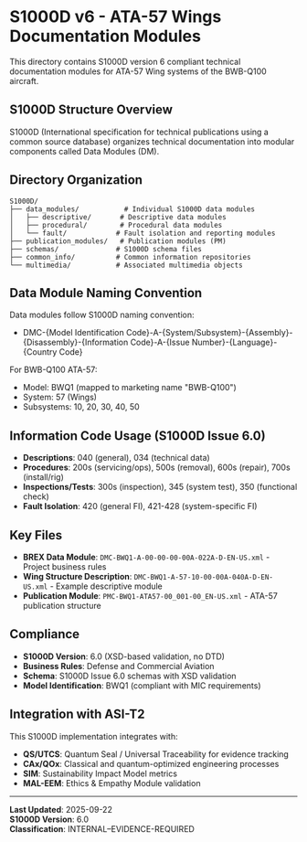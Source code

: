 # S1000D v6 - ATA-57 Wings Documentation Modules

This directory contains S1000D version 6 compliant technical documentation modules for ATA-57 Wing systems of the BWB-Q100 aircraft.

## S1000D Structure Overview

S1000D (International specification for technical publications using a common source database) organizes technical documentation into modular components called Data Modules (DM).

## Directory Organization

```
S1000D/
├── data_modules/           # Individual S1000D data modules
│   ├── descriptive/       # Descriptive data modules
│   ├── procedural/        # Procedural data modules
│   └── fault/            # Fault isolation and reporting modules
├── publication_modules/   # Publication modules (PM)
├── schemas/              # S1000D schema files
├── common_info/          # Common information repositories
└── multimedia/           # Associated multimedia objects
```

## Data Module Naming Convention

Data modules follow S1000D naming convention:
- DMC-{Model Identification Code}-A-{System/Subsystem}-{Assembly}-{Disassembly}-{Information Code}-A-{Issue Number}-{Language}-{Country Code}

For BWB-Q100 ATA-57:
- Model: BWQ1 (mapped to marketing name "BWB-Q100")
- System: 57 (Wings)
- Subsystems: 10, 20, 30, 40, 50

## Information Code Usage (S1000D Issue 6.0)

- **Descriptions**: 040 (general), 034 (technical data)
- **Procedures**: 200s (servicing/ops), 500s (removal), 600s (repair), 700s (install/rig)
- **Inspections/Tests**: 300s (inspection), 345 (system test), 350 (functional check)
- **Fault Isolation**: 420 (general FI), 421-428 (system-specific FI)

## Key Files

- **BREX Data Module**: `DMC-BWQ1-A-00-00-00-00A-022A-D-EN-US.xml` - Project business rules
- **Wing Structure Description**: `DMC-BWQ1-A-57-10-00-00A-040A-D-EN-US.xml` - Example descriptive module
- **Publication Module**: `PMC-BWQ1-ATA57-00_001-00_EN-US.xml` - ATA-57 publication structure

## Compliance

- **S1000D Version**: 6.0 (XSD-based validation, no DTD)
- **Business Rules**: Defense and Commercial Aviation
- **Schema**: S1000D Issue 6.0 schemas with XSD validation
- **Model Identification**: BWQ1 (compliant with MIC requirements)

## Integration with ASI-T2

This S1000D implementation integrates with:
- **QS/UTCS**: Quantum Seal / Universal Traceability for evidence tracking
- **CAx/QOx**: Classical and quantum-optimized engineering processes
- **SIM**: Sustainability Impact Model metrics
- **MAL-EEM**: Ethics & Empathy Module validation

---

**Last Updated**: 2025-09-22  
**S1000D Version**: 6.0  
**Classification**: INTERNAL–EVIDENCE-REQUIRED